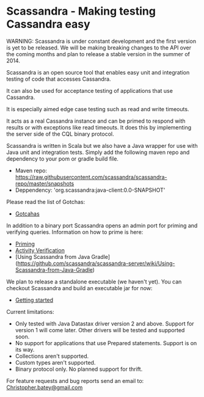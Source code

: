 # Scassandra - Making testing Cassandra easy

WARNING: Scassandra is under constant development and the first version is yet to be released. We will be making breaking changes to the API over the coming months and plan to release a stable version in the summer of 2014.

Scassandra is an open source tool that enables easy unit and integration testing of code that accesses Cassandra. 

It can also be used for acceptance testing of applications that use Cassandra. 

It is especially aimed edge case testing such as read and write timeouts.

It acts as a real Cassandra instance and can be primed to respond with results or with exceptions like read timeouts. It does this by implementing the server side of the CQL binary protocol.

Scassandra is written in Scala but we also have a Java wrapper for use with Java unit and integration tests. Simply add the following maven repo and dependency to your pom or gradle build file.
* Maven repo: https://raw.githubusercontent.com/scassandra/scassandra-repo/master/snapshots
* Deppendency: 'org.scassandra:java-client:0.0-SNAPSHOT'

Please read the list of Gotchas:
* [Gotcahas](https://github.com/scassandra/scassandra-server/wiki/Gotchas)


In addition to a binary port Scassandra opens an admin port for priming and verifying queries. Information on how to prime is here:

* [Priming](https://github.com/scassandra/scassandra-server/wiki/Priming)
* [Activity Verification](https://github.com/scassandra/scassandra-server/wiki/Activity-Verification)
* [Using Scassandra from Java Gradle] (https://github.com/scassandra/scassandra-server/wiki/Using-Scassandra-from-Java-Gradle)

We plan to release a standalone executable (we haven't yet). You can checkout Scassandra and build an executable jar for now:
* [Getting started](https://github.com/scassandra/scassandra-server/wiki/Getting-Started)


Current limitations:
* Only tested with Java Datastax driver version 2 and above. Support for version 1 will come later. Other drivers will be tested and supported soon. 
* No support for applications that use Prepared statements. Support is on its way.
* Collections aren't supported.
* Custom types aren't supported.
* Binary protocol only. No planned support for thrift.

For feature requests and bug reports send an email to: Christopher.batey@gmail.com


